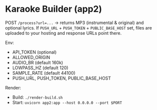 # Karaoke Builder (app2)

POST `/process?url=...` → returns MP3 (instrumental & original) and optional lyrics.
If `PUSH_URL` + `PUSH_TOKEN` + `PUBLIC_BASE_HOST` set, files are uploaded to your hosting and response URLs point there.

Env:
- API_TOKEN (optional)
- ALLOWED_ORIGIN
- AUDIO_BR (default 160k)
- LOWPASS_HZ (default 120)
- SAMPLE_RATE (default 44100)
- PUSH_URL, PUSH_TOKEN, PUBLIC_BASE_HOST

Render:
- Build: `./render-build.sh`
- Start: `uvicorn app2:app --host 0.0.0.0 --port $PORT`
